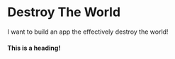 # Destroy The World
I want to build an app the effectively destroy the world!

#### This is a heading!
